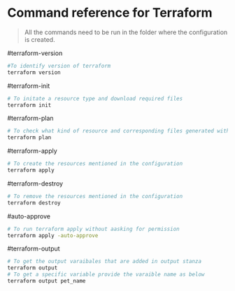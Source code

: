 # Command reference for Terraform

> All the commands need to be run in the folder where the configuration is created.

#terraform-version
```sh
#To identify version of terraform
terraform version
```

#terraform-init
```sh
# To initate a resource type and download required files
terraform init
```

#terraform-plan
```sh
# To check what kind of resource and corresponding files generated without creating them
terraform plan
```

#terraform-apply
```sh
# To create the resources mentioned in the configuration
terraform apply
```

#terraform-destroy
```sh
# To remove the resources mentioned in the configuration
terraform destroy
```

#auto-approve
```sh
# To run terraform apply without aasking for permission
terraform apply -auto-approve
```

#terraform-output
```sh
# To get the output varaibales that are added in output stanza
terraform output
# To get a specific variable provide the varaible name as below
terraform output pet_name
```